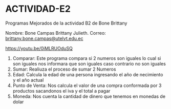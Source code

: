# ACTIVIDAD-E2
Programas Mejorados de la actividad B2 de Bone Brittany

Nombre: Bone Campas Brittany Julieth.
Correo: brittany.bone.campas@utelvt.edu.ec

https://youtu.be/0iMLRUOduSQ

1. Comparar: Este programa compara si 2 numeros son iguales lo cual si son iguales nos informara que son iguales caso contrario no son iguales
2. Sumar: Realiuza el proceso de sumar 2 Numeros 
3. Edad: Calcula la edad de una persona ingresando el año de necimiento y el año actual 
4. Punto de Venta: Nos calcula el valor de una compra conformada por 3 productos sacandonos el iva y el total a pagar
5. Moneda: Nos cuenta la cantidad de dinero que tenemos en monedas de dolar 
